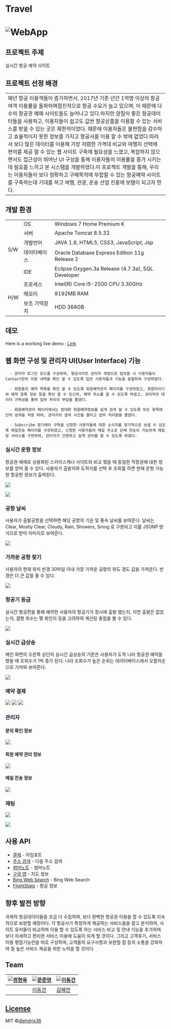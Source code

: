 # Travel

# ![WebApp](https://github.com/dlehdrjs36/travel/blob/master/DemoImage/travel_1.png)



## 프로젝트 주제

실시간 항공 예약 사이트



## 프로젝트 선정 배경

<table>
<tr>
<td>
매년 항공 이용객들이 증가하면서, 2017년 기준 년간 1억명 이상의 항공여객 이용률을 돌파하며점진적으로 항공 수요가 늘고 있으며, 이 때문에 다수의 항공권 예매 사이트들도 늘어나고 있다.하지만 양질의 좋은 항공데이터들을 사용하고, 이용자들이 쉽고도 값싼 항공상품을 이용할 수 있는 서비스를 받을 수 있는 곳은 제한적이었다. 때문에 이용자들은 불편함을 감수하고 효율적이지 못한 정보를 가지고 항공사를 이용 할 수 밖에 없었다.따라서 보다 많은 데이터를 이용해 가장 저렴한 가격대 비교와 여행지 선택에 편의를 제공 할 수 있는 웹 사이트 구축에 필요성을 느꼈고, 복잡하지 않으면서도 접근성이 뛰어난 UI 구성을 통해 이용자들의 이용률을 증가 시키는데 필요를 느끼고 본 시스템을 개발하였다.이 프로젝트 개발을 통해, 우리는 이용자들이 보다 정확하고 구매목적에 부합할 수 있는 항공예약 사이트를 구축하는데 기대를 하고 여행, 관광, 운송 산업 진흥에 보탬이 되고자 한다.
</td>
</tr>
</table>



## 개발 환경

<table>
<tr><td rowspan="5">S/W</td><td>OS</td><td>Windows 7 Home Premium K</td></tr>  
<tr>                        <td>서버</td><td>Apache Tomcat 8.5.32</td></tr>
<tr>                        <td>개발언어</td><td>JAVA 1.8, HTML5, CSS3, JavaScript, Jsp</td></tr>
<tr>                        <td>데이터베이스</td><td>Oracle Database Express Edition 11g Release 2</td></tr>
<tr>                        <td>IDE</td><td>Eclipse Oxygen.3a Release (4.7.3a), SQL Developer</td></tr>
<tr><td rowspan="3">H/W</td><td>프로세스</td><td>Intel(R) Core i5-2500 CPU 3.30GHz</td></tr>  
<tr>                        <td>메모리</td><td>8192MB RAM</td></tr>
<tr>                        <td>보조 기억장치</td><td>HDD 368GB</td></tr>
</table>



## 데모

Here is a working live demo :  [Link](http://180.71.250.243:81/SupportForMe/)


## 웹 화면 구성 및 관리자 UI(User Interface) 기능

      - 관리자 로그인 모드를 구성하여, 항공사이트 관리자 계정으로 접속할 시 사용자들이 Contact란의 이용 내역을 확인 할 수 있도록 일반 사용자들과 기능을 분할하여 구성하였다.

      - 회원들의 예약 목록을 확인 할 수 있도록 회원예약관리 페이지를 구성하였고, 회원아이디와 예약 등록 정보 등을 확인 할 수 있으며, 예약 취소를 할 수 있도록 하였고, 관리자의 데이터 가독성을 줄여 업무 처리의 부담을 줄였다.
      
      - 회원예약관리 페이지에서는 방대한 회원예약정보를 쉽게 검색 할 수 있도록 모든 항목에 단어 검색을 적용 하여, 관리자의 검색 시간을 줄이고 업무 처리량을 줄였다.

      - Subscribe 정기레터 구독을 신청한 사용자들에 대한 소식지를 정기적으로 보낼 수 있도록 메일전송 페이지를 구성하였고, 신청한 사용자들의 메일 주소로 단체 전송이 가능하게 메일링 서비스를 구현하여, 관리자가 간편하고 쉽게 관리를 할 수 있도록 하였다.



### 실시간 운항 정보
항공권 예매로 상용화된 스카이스캐너 사이트와 비교 했을 때 동일한 직항권에 대한 정보를 얻어 올 수 있다. 사용자가 출발지와 도착지를 선택 후 조회를 하면 현재 운항 가능한 항공편 정보가 출력된다.

![](https://github.com/dlehdrjs36/travel/blob/master/DemoImage/travel_3.png)

![](https://github.com/dlehdrjs36/travel/blob/master/DemoImage/travel_2.png)



### 공항 날씨
사용자가 출발공항을 선택하면 해당 공항의 기온 및 풍속 날씨를 보여준다. 날씨는 Clear, Mostly Clear, Cloudy, Rain, Showers, Smog 로 구분되고 이를 JSONP 방식으로 받아 이미지로 보여준다.

![](https://github.com/dlehdrjs36/travel/blob/master/DemoImage/travel_4.png)



### 가까운 공항 찾기
사용자의 현재 위치 반경 30마일 이내 가장 가까운 공항의 위도 경도 값을 가져온다. 반경은 더 큰 값을 줄 수 있다.

![](https://github.com/dlehdrjs36/travel/blob/master/DemoImage/travel_5.png)



### 항공기 등급
실시간 항공편을 통해 예약한 사용자의 항공기가 정시에 출발 했는지, 지연 출발은 없었는지, 결항 회수는 몇 회인지 등을 고려하여 계산된 총점을 볼 수 있다.

![](https://github.com/dlehdrjs36/travel/blob/master/DemoImage/travel_6.png)



### 실시간 급상승
메인 화면의 오른쪽 상단의 실시간 급상승의 기준은 사용자가 도착 나라 항공권 예약을 했을 때 조회수가 1씩 증가 된다. 나라 조회수가 높은 순위는 데이터베이스에서 오름차순으로 가져와 보여준다.

![](https://github.com/dlehdrjs36/travel/blob/ㅇmaster/DemoImage/travel_7.png)



### 예약 결제

![](https://github.com/dlehdrjs36/travel/blob/ㅇmaster/DemoImage/travel_8.png)
![](https://github.com/dlehdrjs36/travel/blob/ㅇmaster/DemoImage/travel_9.png)
![](https://github.com/dlehdrjs36/travel/blob/ㅇmaster/DemoImage/travel_10.png)



### 관리자

#### 문의 확인 정보

![](https://github.com/dlehdrjs36/travel/blob/ㅇmaster/DemoImage/travel_11.png)



#### 회원 예약 관리 정보

![](https://github.com/dlehdrjs36/travel/blob/ㅇmaster/DemoImage/travel_12.png)



#### 메일 전송 정보

![](https://github.com/dlehdrjs36/travel/blob/ㅇmaster/DemoImage/travel_13.png)



### 채팅

![](https://github.com/dlehdrjs36/travel/blob/ㅇmaster/DemoImage/travel_14.png)

![](https://github.com/dlehdrjs36/travel/blob/ㅇmaster/DemoImage/travel_15.png)



## 사용 API

- [결제](https://github.com/iamport/iamport-manual) - 아임포트
- [주소 검색](https://github.com/daumPostcode/QnA) - 다음 주소 검색
- [썸머노트](https://github.com/summernote/summernote) - 썸머노트
- [구글 맵](https://github.com/googlemaps/google-maps-services-go) - 지도 정보
- [Bing Web Search](https://github.com/MicrosoftDocs/azure-docs/blob/master/articles/cognitive-services/Bing-Web-Search/tutorial-bing-web-search-single-page-app.md) - Bing Web Search
- [FlightStats](https://developer.flightstats.com/?utm_source=flightstats&utm_medium=ResourcesMenuLink&utm_campaign=DeveloperCenter) - 항공 정보



## 향후 발전 방향

국제적 항공데이터들을 조금 더 수집하여, 보다 완벽한 항공권 이용을 할 수 있도록 지속적으로 보완할 예정이다. 
각 항공사가 특정하게 제공하는 서비스들을 참고 분석하여, 사이트 유저들이 비교하여 이용 할 수 있도록 하는 서비스 비교 및 안내 기능을 추가하여 보다 자세하고 편리한 서비스 이용에 도움이 되게 할 것이다. 그리고 고객후기, 서비스 이용 평점기능란을 따로 구성하여, 고객들의 요구사항과 보완할 점 등의
소통을 강화하여 질 높은 서비스 제공을 위한 노력을 할 것이다.



## Team

[![정현욱](https://dlehdrjs36.github.io/SupportForMe/DemoImages/대체이미지.jpg)](https://github.com/)  | [![문준영](https://dlehdrjs36.github.io/SupportForMe/DemoImages/대체이미지.jpg)](https://github.com/)  | [![이동건](https://dlehdrjs36.github.io/SupportForMe/DemoImages/대체이미지.jpg)](https://github.com/dlehdrjs36)  
---|---|---
[](https://github.com/) |[이동건](https://github.com/dlehdrjs36) |[김혜연](https://github.com/) 


## [License](https://github.com/dlehdrjs36/SupportForMe/blob/master/LICENSE.md)

MIT ©[dlehdrjs36](https://github.com/dlehdrjs36)
